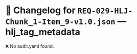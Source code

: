 # 📝 Changelog for `REQ-029-HLJ-Chunk_1-Item_9-v1.0.json` — **hlj_tag_metadata**

❌ No audit.yaml found.
